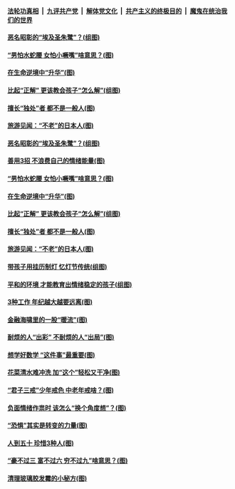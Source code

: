 

####  [法轮功真相](../../../../basic/blob/master/README.md?t=02280231) &nbsp;|&nbsp; [九评共产党](../../../../9ping.md/blob/master/README.md?t=02280231) &nbsp;|&nbsp; [解体党文化](../../../../jtdwh.md/blob/master/README.md?t=02280231)  &nbsp;|&nbsp; [共产主义的终极目的](../../../../gczydzjmd.md/blob/master/README.md?t=02280231) &nbsp;|&nbsp; [魔鬼在统治我们的世界](../../../../mgztzwmdsj.md/blob/master/README.md?t=02280231) 

#### [恶名昭彰的“埃及圣朱鹭”？(组图)](../pages/p8/963921.md?t=02280231) 

#### [“男怕水蛇腰 女怕小噘嘴”啥意思？(图)](../pages/p8/963889.md?t=02280231) 

#### [在生命逆境中“升华”(图)](../pages/p8/963534.md?t=02280231) 

#### [比起“正解” 更该教会孩子“怎么解”(组图)](../pages/p8/963831.md?t=02280231) 

#### [擅长“独处”者 都不是一般人(图)](../pages/p8/963821.md?t=02280231) 

#### [旅游见闻：“不老”的日本人(图)](../pages/p8/963524.md?t=02280231) 

#### [恶名昭彰的“埃及圣朱鹭”？(组图)](../pages/p8/963921.md?t=02280231) 

#### [善用3招 不浪费自己的情绪能量(图)](../pages/p8/963918.md?t=02280231) 

#### [“男怕水蛇腰 女怕小噘嘴”啥意思？(图)](../pages/p8/963889.md?t=02280231) 

#### [在生命逆境中“升华”(图)](../pages/p8/963534.md?t=02280231) 

#### [比起“正解” 更该教会孩子“怎么解”(组图)](../pages/p8/963831.md?t=02280231) 

#### [擅长“独处”者 都不是一般人(图)](../pages/p8/963821.md?t=02280231) 

#### [旅游见闻：“不老”的日本人(图)](../pages/p8/963524.md?t=02280231) 

#### [带孩子用挂历制灯 忆灯节传统(组图)](../pages/p8/963724.md?t=02280231) 

#### [平和的环境 才能教育出情绪稳定的孩子(组图)](../pages/p8/963710.md?t=02280231) 

#### [3种工作 年纪越大越要远离(图)](../pages/p8/963700.md?t=02280231) 

#### [金融海啸里的一股“暖流”(图)](../pages/p8/963660.md?t=02280231) 

#### [耐烦的人“出彩” 不耐烦的人“出局”(图)](../pages/p8/963508.md?t=02280231) 

#### [想学好数学 “这件事”最重要(图)](../pages/p8/963588.md?t=02280231) 

#### [花菜清水难冲洗 加“这个”轻松又干净(图)](../pages/p8/963571.md?t=02280231) 

#### [“君子三戒”少年戒色 中老年戒啥？(图)](../pages/p8/963570.md?t=02280231) 

#### [负面情绪作祟时 该怎么“换个角度想”？(图)](../pages/p8/963496.md?t=02280231) 

#### [“恐惧”其实是转变的力量(图)](../pages/p8/963495.md?t=02280231) 

#### [人到五十 珍惜3种人(图)](../pages/p8/963468.md?t=02280231) 

#### [“豪不过三 富不过六 穷不过九”啥意思？(图)](../pages/p8/963457.md?t=02280231) 

#### [清理玻璃胶发霉的小秘方(图)](../pages/p8/963266.md?t=02280231) 

